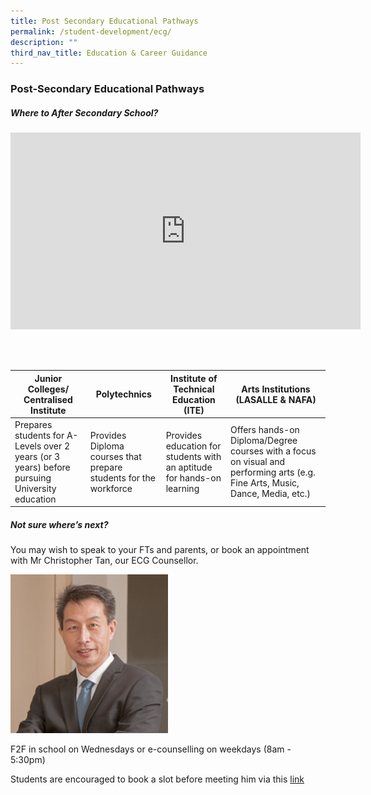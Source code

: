 ```yaml
---
title: Post Secondary Educational Pathways
permalink: /student-development/ecg/
description: ""
third_nav_title: Education & Career Guidance
---
```

### Post-Secondary Educational Pathways

##### Where to After Secondary School?

<iframe width="560" height="315" src="https://www.youtube.com/embed/ndDVlzT-z0g" title="YouTube video player" frameborder="0" allow="accelerometer; autoplay; clipboard-write; encrypted-media; gyroscope; picture-in-picture" allowfullscreen></iframe>

<br> <br>

| Junior Colleges/ Centralised Institute                                                        | Polytechnics                                                     | Institute of Technical Education (ITE)                                 | Arts Institutions (LASALLE & NAFA)                                                                                            |
| --------------------------------------------------------------------------------------------- | ---------------------------------------------------------------- | ---------------------------------------------------------------------- | ----------------------------------------------------------------------------------------------------------------------------- |
| Prepares students for A-Levels over 2 years (or 3 years) before pursuing University education | Provides Diploma courses that prepare students for the workforce | Provides education for students with an aptitude for hands-on learning | Offers hands-on Diploma/Degree courses with a focus on visual and performing arts (e.g. Fine Arts, Music, Dance, Media, etc.) |

##### Not sure where’s next?

You may wish to speak to your FTs and parents, or book an appointment with Mr Christopher Tan, our ECG Counsellor.

<img src="/images/ecgcounsellor.png" 
     style="width:50%; align:left" >


F2F in school on Wednesdays or e-counselling on weekdays (8am - 5:30pm)

Students are encouraged to book a slot before meeting him via this [link](https://moeecg.appointeze.com/onlinelink/ChristopherTan)